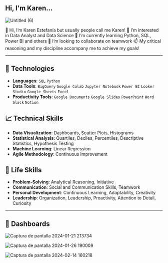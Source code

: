 ## Hi, I'm Karen...


![Untitled (6)](https://github.com/Karen-Aguilar/Karen-Aguilar/assets/151496907/40f5d922-25be-4bee-be8d-005e09ded809)


👋 Hi, I’m Karen Estefanía but usually people call me Karen!
👀 I’m interested in Data Analyst and Data Science
🌱 I’m currently learning Python, SQL, Power BI and others
💞️ I’m looking to collaborate on teamwork
📫 My critical reasoning and my discipline accompany me to achieve my goals!

---

## 🚀 Technologies
- **Languages**: `SQL` `Python`
- **Data Tools**: `BigQuery` `Google Colab` `Jupyter Notebook` `Power BI` `Looker Studio` `Google Sheets` `Excel`
- **Productivity Tools**: `Google Documents` `Google Slides` `PowerPoint` `Word` `Slack` `Notion`

## 📈 Technical Skills

- **Data Visualization**: Dashboards, Scatter Plots, Histograms
- **Statistical Analysis**: Quartiles, Deciles, Percentiles, Descriptive Statistics, Hypothesis Testing
- **Machine Learning**: Linear Regression
- **Agile Methodology**: Continuous Improvement

## 🌟 Life Skills

- **Problem-Solving**: Analytical Reasoning, Initiative
- **Communication**: Social and Communication Skills, Teamwork
- **Personal Development**: Continuous Learning, Adaptability, Creativity
- **Leadership**: Organization, Leadership, Proactivity, Attention to Detail, Curiosity


---
## 🌱 Dashboards

![Captura de pantalla 2024-01-21 213734](https://github.com/Karen-Aguilar/Karen-Aguilar/assets/151496907/631243dc-3cd1-4ce0-ab14-1eb4eb3ee3ad)


![Captura de pantalla 2024-01-26 190009](https://github.com/Karen-Aguilar/Karen-Aguilar/assets/151496907/0151d85a-800f-4281-a21a-ec462f30e7b8)

![Captura de pantalla 2024-02-14 160218](https://github.com/Karen-Aguilar/Karen-Aguilar/assets/151496907/fea36747-780f-4d0d-acc6-6bd2a5ba6c2b)

